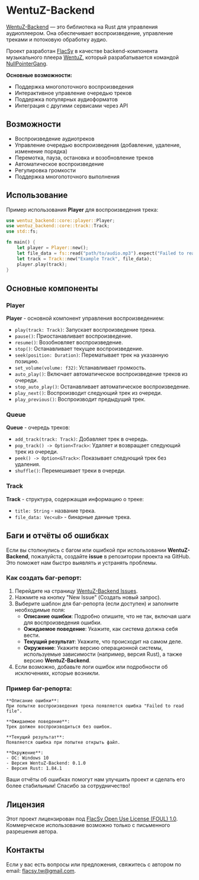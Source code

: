 # WentuZ-Backend  

[WentuZ-Backend](https://github.com/NullPointerGang/WantuZ-Backend) — это библиотека на Rust для управления аудиоплеером. Она обеспечивает воспроизведение, управление треками и потоковую обработку аудио.  

Проект разработан [FlacSy](https://github.com/FlacSy/) в качестве backend-компонента музыкального плеера [WentuZ](https://github.com/NullPointerGang/WentuZ), который разрабатывается командой [NullPointerGang](https://github.com/NullPointerGang).  

**Основные возможности:**
- Поддержка многопоточного воспроизведения  
- Интерактивное управление очередью треков  
- Поддержка популярных аудиоформатов  
- Интеграция с другими сервисами через API  

## Возможности
- Воспроизведение аудиотреков  
- Управление очередью воспроизведения (добавление, удаление, изменение порядка)  
- Перемотка, пауза, остановка и возобновление треков  
- Автоматическое воспроизведение  
- Регулировка громкости  
- Поддержка многопоточного выполнения  

## Использование
Пример использования **Player** для воспроизведения трека:

```rust
use wentuz_backend::core::player::Player;
use wentuz_backend::core::track::Track;
use std::fs;

fn main() {
    let player = Player::new();
    let file_data = fs::read("path/to/audio.mp3").expect("Failed to read file");
    let track = Track::new("Example Track", file_data);
    player.play(track);
}
```

## Основные компоненты

### Player
**Player** - основной компонент управления воспроизведением:
- `play(track: Track)`: Запускает воспроизведение трека.
- `pause()`: Приостанавливает воспроизведение.
- `resume()`: Возобновляет воспроизведение.
- `stop()`: Останавливает текущее воспроизведение.
- `seek(position: Duration)`: Перематывает трек на указанную позицию.
- `set_volume(volume: f32)`: Устанавливает громкость.
- `auto_play()`: Включает автоматическое воспроизведение треков из очереди.
- `stop_auto_play()`: Останавливает автоматическое воспроизведение.
- `play_next()`: Воспроизводит следующий трек из очереди.
- `play_previous()`: Воспроизводит предыдущий трек.

### Queue
**Queue** - очередь треков:
- `add_track(track: Track)`: Добавляет трек в очередь.
- `pop_track() -> Option<Track>`: Удаляет и возвращает следующий трек из очереди.
- `peek() -> Option<&Track>`: Показывает следующий трек без удаления.
- `shuffle()`: Перемешивает треки в очереди.

### Track
**Track** - структура, содержащая информацию о треке:
- `title: String` - название трека.
- `file_data: Vec<u8>` - бинарные данные трека.

## Баги и отчёты об ошибках

Если вы столкнулись с багом или ошибкой при использовании **WentuZ-Backend**, пожалуйста, создайте **issue** в репозитории проекта на GitHub. Это поможет нам быстро выявлять и устранять проблемы.

### Как создать баг-репорт:
1. Перейдите на страницу [WentuZ-Backend Issues](https://github.com/NullPointerGang/WantuZ-Backend/issues).
2. Нажмите на кнопку "New Issue" (Создать новый запрос).
3. Выберите шаблон для баг-репорта (если доступен) и заполните необходимые поля:
   - **Описание ошибки**: Подробно опишите, что не так, включая шаги для воспроизведения ошибки.
   - **Ожидаемое поведение**: Укажите, как система должна себя вести.
   - **Текущий результат**: Укажите, что происходит на самом деле.
   - **Окружение**: Укажите версию операционной системы, используемые зависимости (например, версия Rust), а также версию **WentuZ-Backend**.
4. Если возможно, добавьте логи ошибок или подробности об исключениях, которые возникли.

### Пример баг-репорта:
```
**Описание ошибки**:
При попытке воспроизведения трека появляется ошибка "Failed to read file".

**Ожидаемое поведение**:
Трек должен воспроизводиться без ошибок.

**Текущий результат**:
Появляется ошибка при попытке открыть файл.

**Окружение**:
- ОС: Windows 10
- Версия WentuZ-Backend: 0.1.0
- Версия Rust: 1.84.1
```

Ваши отчёты об ошибках помогут нам улучшить проект и сделать его более стабильным! Спасибо за сотрудничество!

## Лицензия
Этот проект лицензирован под [FlacSy Open Use License (FOUL) 1.0](https://github.com/FlacSy/FOUL-LICENSE/blob/main/LICENSE). Коммерческое использование возможно только с письменного разрешения автора.

## Контакты
Если у вас есть вопросы или предложения, свяжитесь с автором по email: [flacsy.tw@gmail.com](mailto:flacsy.tw@gmail.com).

